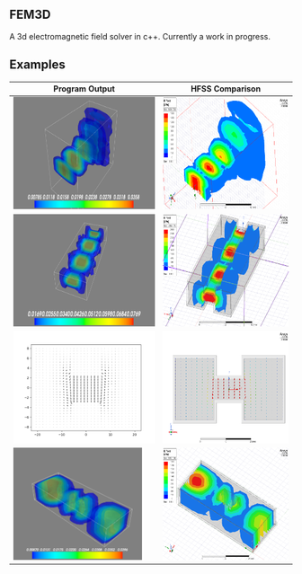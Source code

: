 ## FEM3D
A 3d electromagnetic field solver in c++. Currently a work in progress.

## Examples
| Program Output  | HFSS Comparison |
| ------------- | ------------- |
| <img src='examples/photos/Horn Example.png' height='200' > | <img src='examples/photos/Horn Example HFSS.png' height='200'> |
| <img src='examples/photos/Ridged Waveguide Example.png' height='200'> | <img src='examples/photos/Ridged Waveguide Example HFSS.png' height='200'> |
| <img src='examples/photos/Ridged Waveguide Port Example.png' height='200'> | <img src='examples/photos/Ridged Waveguide Port Example HFSS.png' height='200'> |
| <img src='examples/photos/Waveguide with Obstacle.png' height='200'> | <img src='examples/photos/Waveguide with Obstacle HFSS.png' height='200'> |
